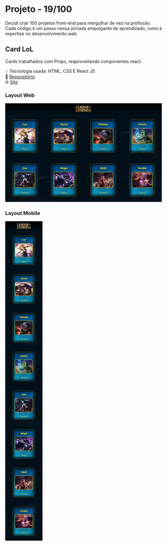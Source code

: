 # Projeto - 19/100

Decidi criar 100 projetos front-end para mergulhar de vez na profissão. Cada código é um passo nessa jornada empolgante de aprendizado, rumo à expertise no desenvolvimento web.

## Card LoL

Cards trabalhados com Props, reaproveitando componentes react.

💡 Tecnologia usada: HTML, CSS E React JS <br>
📂 [Respositório](https://github.com/diego105xz/card-lol) <br>
🌐 [Site](https://diego105xz.github.io/card-lol/) <br>

### Layout Web
![WEB](https://github.com/diego105xz/RepositorioImg/blob/main/card-lolWeb.jpg)

### Layout Mobile
![Mobile](https://github.com/diego105xz/RepositorioImg/blob/main/card-lolMobile.jpg)
